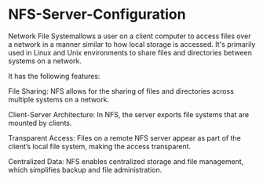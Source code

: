 # NFS-Server-Configuration
Network File Systemallows a user on a client computer to access files over a network in a manner similar to how local storage is accessed. It's primarily used in Linux and Unix environments to share files and directories between systems on a network. 

It has the following features:

File Sharing: NFS allows for the sharing of files and directories across multiple systems on a network.

Client-Server Architecture: In NFS, the server exports file systems that are mounted by clients.

Transparent Access: Files on a remote NFS server appear as part of the client’s local file system, making the access transparent.

Centralized Data: NFS enables centralized storage and file management, which simplifies backup and file administration.
